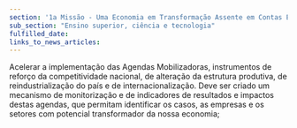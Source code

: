 ```yaml
---
section: '1a Missão - Uma Economia em Transformação Assente em Contas Equilibradas'
sub_section: "Ensino superior, ciência e tecnologia"
fulfilled_date:
links_to_news_articles:
---
```


Acelerar a implementação das Agendas Mobilizadoras, instrumentos de reforço da competitividade nacional, de alteração da estrutura produtiva, de reindustrialização do país e de internacionalização. Deve ser criado um mecanismo de monitorização e de indicadores de resultados e impactos destas agendas, que permitam identificar os casos, as empresas e os setores com potencial transformador da nossa economia;